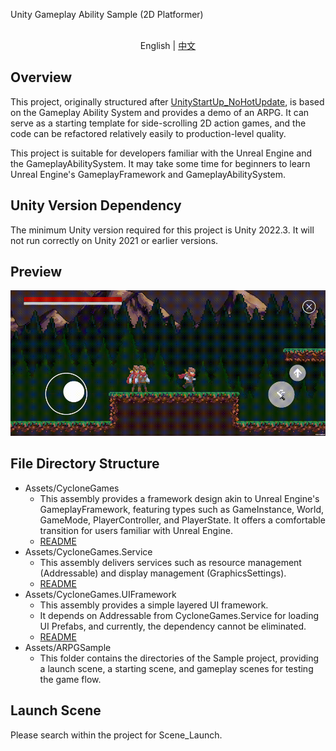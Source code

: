 Unity Gameplay Ability Sample (2D Platformer)
<p align="center">
    <br> English | <a href="README_CHN.md">中文</a>
</p>

## Overview
This project, originally structured after [UnityStartUp_NoHotUpdate](https://github.com/MaiKuraki/UnityStartUp_NoHotUpdate), is based on the Gameplay Ability System and provides a demo of an ARPG. It can serve as a starting template for side-scrolling 2D action games, and the code can be refactored relatively easily to production-level quality.

This project is suitable for developers familiar with the Unreal Engine and the GameplayAbilitySystem. It may take some time for beginners to learn Unreal Engine's GameplayFramework and GameplayAbilitySystem.
## Unity Version Dependency
The minimum Unity version required for this project is Unity 2022.3. It will not run correctly on Unity 2021 or earlier versions.
## Preview
![Preview](./README/preview.gif)
## File Directory Structure
-   Assets/CycloneGames
    -   This assembly provides a framework design akin to Unreal Engine's GameplayFramework, featuring types such as GameInstance, World, GameMode, PlayerController, and PlayerState. It offers a comfortable transition for users familiar with Unreal Engine.
    -   [README](./UnityStartUp/Assets/CycloneGames/README.md)
-   Assets/CycloneGames.Service
    -   This assembly delivers services such as resource management (Addressable) and display management (GraphicsSettings).
    -   [README](./UnityStartUp/Assets/CycloneGames.Service/README.md)
-   Assets/CycloneGames.UIFramework
    -   This assembly provides a simple layered UI framework.
    -   It depends on Addressable from CycloneGames.Service for loading UI Prefabs, and currently, the dependency cannot be eliminated.
    -   [README](./UnityStartUp/Assets/CycloneGames.UIFramework/README.md)
-   Assets/ARPGSample
    -   This folder contains the directories of the Sample project, providing a launch scene, a starting scene, and gameplay scenes for testing the game flow.
## Launch Scene
Please search within the project for Scene_Launch.